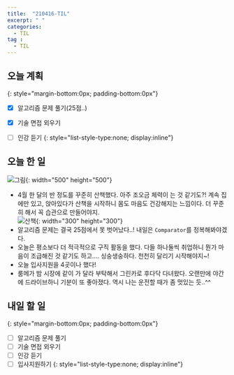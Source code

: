 ```yaml
---
title:  "210416-TIL"
excerpt: " "
categories: 
  - TIL
tag : 
  - TIL
---
```


## 오늘 계획
{: style="margin-bottom:0px; padding-bottom:0px"}

- [X] 알고리즘 문제 풀기(25점..)
- [X] 기술 면접 외우기
- [ ] 인강 듣기
{: style="list-style-type:none; display:inline"}


## 오늘 한 일

![그림](https://user-images.githubusercontent.com/70805241/115054711-82a95180-9f1b-11eb-8255-b9bae766c658.png "아이패드 자랑하기"){: width="500" height="500"}



- 4월 한 달의 반 정도를 꾸준히 산책했다. 아주 조오금 체력이 는 것 같기도?! 계속 집에만 있고, 앉아있다가 산책을 시작하니 몸도 마음도 건강해지는 느낌이다. 더 꾸준히 해서 꼭 습관으로 만들어야지. <br> ![산책](https://user-images.githubusercontent.com/70805241/115052969-88059c80-9f19-11eb-9bd0-033984ba4248.png){: width="300" height="300"}
- 알고리즘 문제는 결국 25점에서 못 벗어났다..! 내일은 `Comparator`를 정복해봐야겠다.
- 오늘은 평소보다 더 적극적으로 구직 활동을 했다. 다들 하나둘씩 취업하니 뭔가 마음이 조급해진 것 같기도 하고.... 싱숭생숭하다. 천천히 달리기 시작해야지~!
- 오늘 입사지원을 4곳이나 했다!
- 룸메가 밤 시장에 같이 가 달라 부탁해서 그린카로 후다닥 다녀왔다. 오랜만에 야간에 드라이브하니 기분이 또 좋아졌다. 역시 나는 운전할 때가 좀 멋있는 듯..^^

## 내일 할 일
{: style="margin-bottom:0px; padding-bottom:0px"}

- [ ] 알고리즘 문제 풀기
- [ ] 기술 면접 외우기
- [ ] 인강 듣기
- [ ] 입사지원하기
{: style="list-style-type:none; display:inline"}
